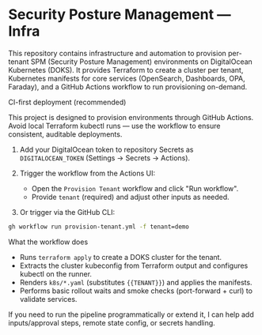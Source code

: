 # Security Posture Management — Infra

This repository contains infrastructure and automation to provision per-tenant SPM (Security Posture Management) environments on DigitalOcean Kubernetes (DOKS). It provides Terraform to create a cluster per tenant, Kubernetes manifests for core services (OpenSearch, Dashboards, OPA, Faraday), and a GitHub Actions workflow to run provisioning on-demand.

CI-first deployment (recommended)

This project is designed to provision environments through GitHub Actions. Avoid local Terraform kubectl runs — use the workflow to ensure consistent, auditable deployments.

1. Add your DigitalOcean token to repository Secrets as `DIGITALOCEAN_TOKEN` (Settings → Secrets → Actions).

2. Trigger the workflow from the Actions UI:
   - Open the `Provision Tenant` workflow and click "Run workflow".
   - Provide `tenant` (required) and adjust other inputs as needed.

3. Or trigger via the GitHub CLI:

```bash
gh workflow run provision-tenant.yml -f tenant=demo
```

What the workflow does
- Runs `terraform apply` to create a DOKS cluster for the tenant.
- Extracts the cluster kubeconfig from Terraform output and configures kubectl on the runner.
- Renders `k8s/*.yaml` (substitutes `{{TENANT}}`) and applies the manifests.
- Performs basic rollout waits and smoke checks (port-forward + curl) to validate services.

If you need to run the pipeline programmatically or extend it, I can help add inputs/approval steps, remote state config, or secrets handling.

